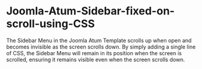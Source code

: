# Joomla-Atum-Sidebar-fixed-on-scroll-using-CSS
The Sidebar Menu in the Joomla Atum Template scrolls up when open and becomes invisible as the screen scrolls down. By simply adding a single line of CSS, the Sidebar Menu will remain in its position when the screen is scrolled, ensuring it remains visible even when the screen scrolls down.
